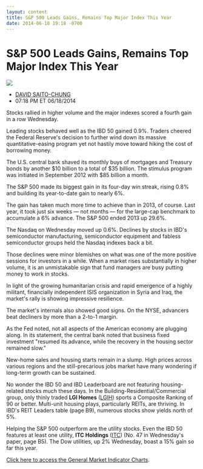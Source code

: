 ```yaml
---
layout: content
title: S&P 500 Leads Gains, Remains Top Major Index This Year
date: 2014-06-18 19:18 -0700
---
```



S&P 500 Leads Gains, Remains Top Major Index This Year
=======================================================


![](https://www.investors.com/wp-content/uploads/ibd-migrated-images/MPv_140619_635387025681553259.png)

* [DAVID SAITO-CHUNG](https://www.investors.com/author/chungd/ "Posts by DAVID SAITO-CHUNG")
* 07:18 PM ET 06/18/2014




Stocks rallied in higher volume and the major indexes scored a fourth gain in a row Wednesday.


Leading stocks behaved well as the IBD 50 gained 0.9%. Traders cheered the Federal Reserve's decision to further wind down its massive quantitative-easing program yet not hastily move toward hiking the cost of borrowing money.


The U.S. central bank shaved its monthly buys of mortgages and Treasury bonds by another $10 billion to a total of $35 billion. The stimulus program was initiated in September 2012 with $85 billion a month.


The S&P 500 made its biggest gain in its four-day win streak, rising 0.8% and building its year-to-date gain to nearly 6%.


The gain has taken much more time to achieve than in 2013, of course. Last year, it took just six weeks — not months — for the large-cap benchmark to accumulate a 6% advance. The S&P 500 ended 2013 up 29.6%.


The Nasdaq on Wednesday moved up 0.6%. Declines by stocks in IBD's semiconductor manufacturing, semiconductor equipment and fabless semiconductor groups held the Nasdaq indexes back a bit.


Those declines were minor blemishes on what was one of the more positive sessions for investors in a while. When a market rises substantially in higher volume, it is an unmistakable sign that fund managers are busy putting money to work in stocks.


In light of the growing humanitarian crisis and rapid emergence of a highly militant, financially independent ISIS organization in Syria and Iraq, the market's rally is showing impressive resilience.


The market's internals also showed good signs. On the NYSE, advancers beat decliners by more than a 2-to-1 margin.


As the Fed noted, not all aspects of the American economy are plugging along. In its statement, the central bank noted that business fixed investment "resumed its advance, while the recovery in the housing sector remained slow."


New-home sales and housing starts remain in a slump. High prices across various regions and the still-precarious jobs market have many wondering if long-term growth can be sustained.


No wonder the IBD 50 and IBD Leaderboard are not featuring housing-related stocks much these days. In the Building-Residential/Commercial group, only thinly traded **LGI Homes** ([LGIH](https://research.investors.com/quote.aspx?symbol=LGIH)) sports a Composite Ranking of 90 or better. Multi-unit housing plays, particularly REITs, are thriving. In IBD's REIT Leaders table (page B9), numerous stocks show yields north of 5%.


Helping the S&P 500 outperform are the utility stocks. Even the IBD 50 features at least one utility, **ITC Holdings** ([ITC](https://research.investors.com/quote.aspx?symbol=ITC)) (No. 47 in Wednesday's paper, page B5). The Dow utilities, up 2% Wednesday, boast a 15% gain so far this year.


[Click here to access the General Market Indicator Charts](https://www.investors.com/pdf/GMI_061914.pdf).




